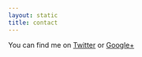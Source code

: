```yaml
---
layout: static
title: contact
---
```


You can find me on [Twitter](http://twitter.com/csabapalfi) or  <a href="https://plus.google.com/111481866298282122976/?rel=author" rel="author">Google+</a>